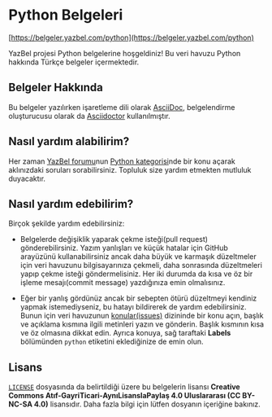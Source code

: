# Python Belgeleri

[https://belgeler.yazbel.com/python](https://belgeler.yazbel.com/python)

YazBel projesi Python belgelerine hoşgeldiniz! Bu veri havuzu Python hakkında Türkçe belgeler içermektedir.

## Belgeler Hakkında

Bu belgeler yazılırken işaretleme dili olarak [AsciiDoc](http://www.methods.co.nz/asciidoc/), belgelendirme oluşturucusu
olarak da [Asciidoctor](http://asciidoctor.org/) kullanılmıştır.

## Nasıl yardım alabilirim?

Her zaman [YazBel forumu](https://forum.yazbel.com/)nun [Python kategorisi](https://forum.yazbel.com/c/python)nde bir
konu açarak aklınızdaki soruları sorabilirsiniz. Topluluk size yardım etmekten mutluluk duyacaktır.

## Nasıl yardım edebilirim?

Birçok şekilde yardım edebilirsiniz:

- Belgelerde değişiklik yaparak çekme isteği(pull request) gönderebilirsiniz. Yazım yanlışları ve küçük hatalar için
GitHub arayüzünü kullanabilirsiniz ancak daha büyük ve karmaşık düzeltmeler için veri havuzunu bilgisayarınıza çekmeli,
daha sonrasında düzeltmeleri yapıp çekme isteği göndermelisiniz. Her iki durumda da kısa ve öz bir
işleme mesajı(commit message) yazdığınıza emin olmalısınız. 

- Eğer bir yanlış gördünüz ancak bir sebepten ötürü düzeltmeyi kendiniz yapmak istemediyseniz, bu hatayı bildirerek de
yardım edebilirsiniz. Bunun için veri havuzunun [konular(issues)](https://github.com/yazbel/belgeler/issues) dizininde
bir konu açın, başlık ve açıklama kısmına ilgili metinleri yazın ve gönderin. Başlık kısmının kısa ve öz olmasına dikkat
edin. Ayrıca konuya, sağ taraftaki **Labels** bölümünden `python` etiketini eklediğinize de emin olun.

## Lisans

[`LICENSE`](https://github.com/yazbel/belgeler/blob/master/LICENSE) dosyasında da belirtildiği üzere bu
belgelerin lisansı **Creative Commons Atıf-GayriTicari-AynıLisanslaPaylaş 4.0 Uluslararası (CC BY-NC-SA 4.0)**
lisansıdır. Daha fazla bilgi için lütfen dosyanın içeriğine bakınız.
